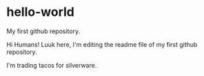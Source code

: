 # hello-world
My first github repository.

Hi Humans!
Luuk here, I'm editing the readme file of my first github repository.

I'm trading tacos for silverware.

